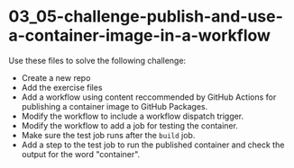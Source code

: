 # 03_05-challenge-publish-and-use-a-container-image-in-a-workflow
Use these files to solve the following challenge:
- Create a new repo
- Add the exercise files
- Add a workflow using content reccommended by GitHub Actions for publishing a container image to GitHub Packages.
- Modify the workflow to include a workflow dispatch trigger.
- Modify the workflow to add a job for testing the container.
- Make sure the test job runs after the `build` job.
- Add a step to the test job to run the published container and check the output for the word "container".
